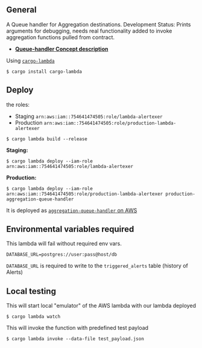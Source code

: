## General

A Queue handler for Aggregation destinations. 
Development Status: Prints arguments for debugging, needs real functionality added to invoke aggregation functions pulled from contract.

- [**Queue-handler Concept description**](../docs/QUEUE_HANDLER_CONCEPT.md)

Using [`cargo-lambda`](https://github.com/cargo-lambda/cargo-lambda)
```
$ cargo install cargo-lambda
```

## Deploy

the roles:
- Staging `arn:aws:iam::754641474505:role/lambda-alertexer`
- Production `arn:aws:iam::754641474505:role/production-lambda-alertexer`

```
$ cargo lambda build --release
```

**Staging:**
```
$ cargo lambda deploy --iam-role arn:aws:iam::754641474505:role/lambda-alertexer
```

**Production:**
```
$ cargo lambda deploy --iam-role arn:aws:iam::754641474505:role/production-lambda-alertexer production-aggregation-queue-handler
```

It is deployed as [`aggregation-queue-handler` on AWS](https://eu-central-1.console.aws.amazon.com/lambda/home?region=eu-central-1#/functions/aggregation-queue-handler)

## Environmental variables required

This lambda will fail without required env vars.

```
DATABASE_URL=postgres://user:pass@host/db
```

`DATABASE_URL` is required to write to the `triggered_alerts` table (history of Alerts)

## Local testing

This will start local "emulator" of the AWS lambda with our lambda deployed

```
$ cargo lambda watch
```

This will invoke the function with predefined test payload

```
$ cargo lambda invoke --data-file test_payload.json
```

